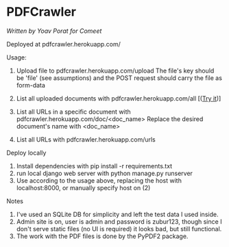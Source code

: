 # PDFCrawler #

_Written by Yoav Porat for Comeet_

Deployed at pdfcrawler.herokuapp.com/

Usage:

1. Upload file to pdfcrawler.herokuapp.com/upload
The file's key should be 'file' (see assumptions) and the POST request should carry the file as form-data

2. List all uploaded documents with pdfcrawler.herokuapp.com/all [([Try it](pdfcrawler.herokuapp.com/all))]

3. List all URLs in a specific document with pdfcrawler.herokuapp.com/doc/<doc_name>
Replace the desired document's name with <doc_name>

4. List all URLs with pdfcrawler.herokuapp.com/urls

Deploy locally

1. Install dependencies with pip install -r requirements.txt
2. run local django web server with python manage.py runserver
3. Use according to the usage above, replacing the host with localhost:8000, or manually specify host on (2)

Notes

1. I've used an SQLite DB for simplicity and left the test data I used inside.
2. Admin site is on, user is admin and password is zubur123, though since I don't serve static files (no UI is required) it looks bad, but still functional.
3. The work with the PDF files is done by the PyPDF2 package.
